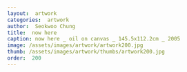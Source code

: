 ```yaml
---
layout:  artwork
categories:  artwork
author:  Seokwoo Chung
title:  now here
caption: now here _ oil on canvas _ 145.5x112.2cm _ 2005
image: /assets/images/artwork/artwork200.jpg
thumb: /assets/images/artwork/thumbs/artwork200.jpg
order:  200
---
```

